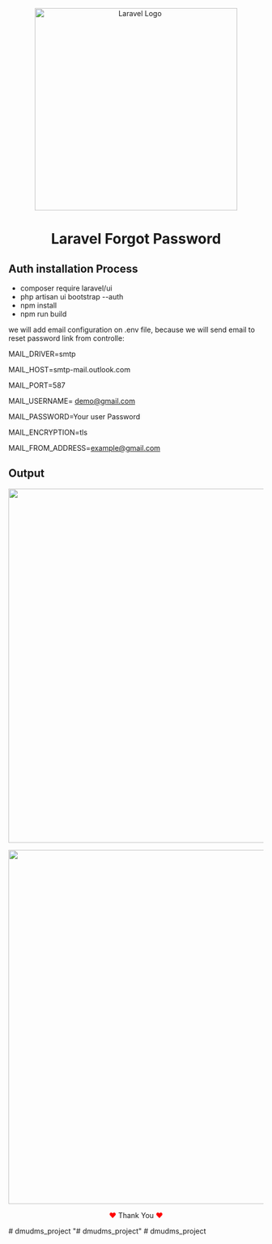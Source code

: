 <p align="center"><a href="https://laravel.com" target="_blank"><img src="https://raw.githubusercontent.com/laravel/art/master/logo-lockup/5%20SVG/2%20CMYK/1%20Full%20Color/laravel-logolockup-cmyk-red.svg" width="400" alt="Laravel Logo"></a></p>

<h1 align="center">Laravel Forgot Password</h1>

## Auth installation Process

- composer require laravel/ui
- php artisan ui bootstrap --auth
- npm install
- npm run build

we will add email configuration on .env file, because we will send email to reset password link from controlle:

MAIL_DRIVER=smtp

MAIL_HOST=smtp-mail.outlook.com

MAIL_PORT=587

MAIL_USERNAME= demo@gmail.com

MAIL_PASSWORD=Your user Password

MAIL_ENCRYPTION=tls

MAIL_FROM_ADDRESS=example@gmail.com


## Output


<p align="center">
<img width="700px" src="https://user-images.githubusercontent.com/80118217/208971418-7fc7cd04-b38b-4ccf-bd1b-4a8e968115d0.JPG">
</p>

<p align="center">
<img width="700px" src="https://user-images.githubusercontent.com/80118217/208971526-31fec9cc-e549-4fb9-beb5-d8b853e89f36.JPG">
</p>

<p align="center"><span style="color: red;">&hearts;</span> Thank You <span style="color: red;">&hearts;</span></p>
# dmudms_project
"# dmudms_project" 
# dmudms_project
